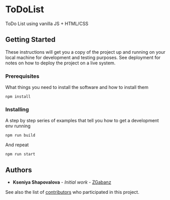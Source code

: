 # ToDoList

ToDo List using vanilla JS + HTML/CSS

## Getting Started

These instructions will get you a copy of the project up and running on your local machine for development and testing purposes. See deployment for notes on how to deploy the project on a live system.

### Prerequisites

What things you need to install the software and how to install them

```
npm install
```

### Installing

A step by step series of examples that tell you how to get a development env running

```
npm run build
```

And repeat

```
npm run start
```

## Authors

* **Kseniya Shapovalova** - *Initial work* - [ZGabanz](https://github.com/ZGabanz)

See also the list of [contributors](https://github.com/shapovalovand) who participated in this project.


